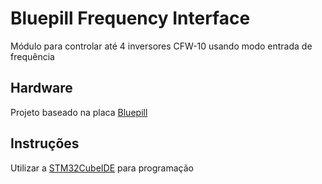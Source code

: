 # Bluepill Frequency Interface

Módulo para controlar até 4 inversores CFW-10 usando modo entrada de frequência


## Hardware
Projeto baseado na placa [Bluepill](https://stm32-base.org/boards/STM32F103C8T6-Blue-Pill.html) 


## Instruções
Utilizar a [STM32CubeIDE](https://www.st.com/en/development-tools/stm32cubeide.html) para programação

